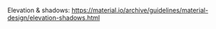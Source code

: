 Elevation & shadows: <https://material.io/archive/guidelines/material-design/elevation-shadows.html>
